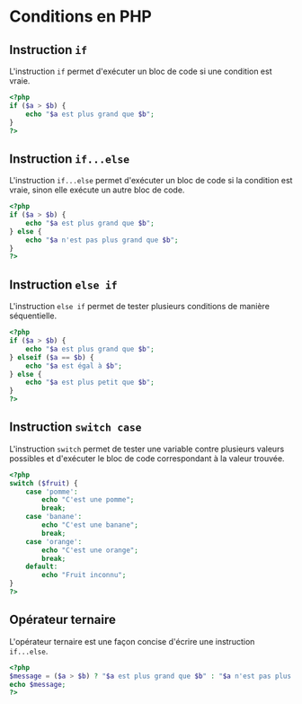 # Conditions en PHP

## Instruction `if`

L'instruction `if` permet d'exécuter un bloc de code si une condition est vraie.

```php
<?php
if ($a > $b) {
    echo "$a est plus grand que $b";
}
?>
```

## Instruction `if...else`

L'instruction `if...else` permet d'exécuter un bloc de code si la condition est vraie, sinon elle exécute un autre bloc de code.

```php
<?php
if ($a > $b) {
    echo "$a est plus grand que $b";
} else {
    echo "$a n'est pas plus grand que $b";
}
?>
```

## Instruction `else if`

L'instruction `else if` permet de tester plusieurs conditions de manière séquentielle.

```php
<?php
if ($a > $b) {
    echo "$a est plus grand que $b";
} elseif ($a == $b) {
    echo "$a est égal à $b";
} else {
    echo "$a est plus petit que $b";
}
?>
```

## Instruction `switch case`

L'instruction `switch` permet de tester une variable contre plusieurs valeurs possibles et d'exécuter le bloc de code correspondant à la valeur trouvée.

```php
<?php
switch ($fruit) {
    case 'pomme':
        echo "C'est une pomme";
        break;
    case 'banane':
        echo "C'est une banane";
        break;
    case 'orange':
        echo "C'est une orange";
        break;
    default:
        echo "Fruit inconnu";
}
?>
```

## Opérateur ternaire

L'opérateur ternaire est une façon concise d'écrire une instruction `if...else`.

```php
<?php
$message = ($a > $b) ? "$a est plus grand que $b" : "$a n'est pas plus grand que $b";
echo $message;
?>
```
